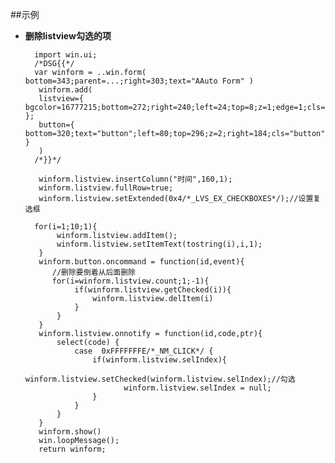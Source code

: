 ﻿

##示例

* **删除listview勾选的项**
	

		import win.ui;
		/*DSG{{*/
		var winform = ..win.form( bottom=343;parent=...;right=303;text="AAuto Form" )
		 winform.add( 
		 listview={ bgcolor=16777215;bottom=272;right=240;left=24;top=8;z=1;edge=1;cls="listview" };
		 button={ bottom=320;text="button";left=80;top=296;z=2;right=184;cls="button" }
		 )
		/*}}*/
		
		 winform.listview.insertColumn("时间",160,1);
		 winform.listview.fullRow=true;
		 winform.listview.setExtended(0x4/*_LVS_EX_CHECKBOXES*/);//设置复选框
		
		for(i=1;10;1){
		     winform.listview.addItem();
		     winform.listview.setItemText(tostring(i),i,1);  
		 }		
		 winform.button.oncommand = function(id,event){
			//删除要倒着从后面删除
		    for(i=winform.listview.count;1;-1){
		         if(winform.listview.getChecked(i)){  
		             winform.listview.delItem(i)
		         }   
		     }  
		 }
		 winform.listview.onnotify = function(id,code,ptr){ 
		     select(code) {
		         case  0xFFFFFFFE/*_NM_CLICK*/ {
		             if(winform.listview.selIndex){
		                 winform.listview.setChecked(winform.listview.selIndex);//勾选
		                    winform.listview.selIndex = null; 
		             }
		         }
		     }
		 }		
		 winform.show() 
		 win.loopMessage();
		 return winform;